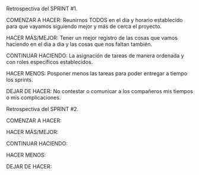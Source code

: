 Retrospectiva del SPRINT #1.
  
  COMENZAR A HACER: Reunirnos TODOS en el dia y horario establecido para que vayamos siguiendo mejor y más de cerca el proyecto.

  HACER MÁS/MEJOR: Tener un mejor registro de las cosas que vamos haciendo en el dia a dia y las cosas que nos faltan también.

  CONTINUAR HACIENDO: La asignación de tareas de manera ordenada y con roles específicos establecidos. 

  HACER MENOS: Posponer menos las tareas para poder entregar a tiempo los sprints.

  DEJAR DE HACER: No contestar o comunicar a los compañeros mis tiempos o mis complicaciones.
  
  
Retrospectiva del SPRINT #2.
  
  COMENZAR A HACER: 

  HACER MÁS/MEJOR: 

  CONTINUAR HACIENDO: 

  HACER MENOS: 

  DEJAR DE HACER:
